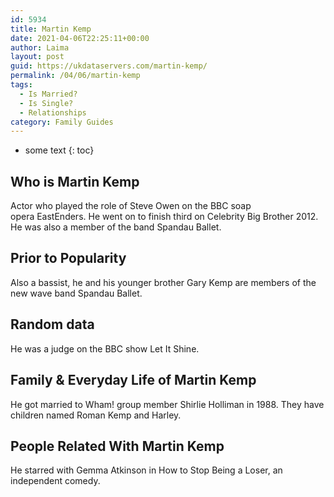 ```yaml
---
id: 5934
title: Martin Kemp
date: 2021-04-06T22:25:11+00:00
author: Laima
layout: post
guid: https://ukdataservers.com/martin-kemp/
permalink: /04/06/martin-kemp
tags:
  - Is Married?
  - Is Single?
  - Relationships
category: Family Guides
---
```


* some text
{: toc}


## Who is Martin Kemp
                  
                  
                  
Actor who played the role of Steve Owen on the BBC soap opera EastEnders. He went on to finish third on Celebrity Big Brother 2012. He was also a member of the band Spandau Ballet. 
                  
              
            
              
            
                
                
                
## Prior to Popularity
                  
                  
                  
Also a bassist, he and his younger brother Gary Kemp are members of the new wave band Spandau Ballet.
                  
              
            
              
            
                
                
                
## Random data
                  
                  
                  
He was a judge on the BBC show Let It Shine.
                  
              
            
              
            
                
                
                
## Family & Everyday Life of Martin Kemp
                  
                  
                  
He got married to Wham! group member Shirlie Holliman in 1988. They have children named Roman Kemp and Harley.
                  
              
            
              
            
                
                
                
## People Related With Martin Kemp
                  
                  
                  
He starred with Gemma Atkinson in How to Stop Being a Loser, an independent comedy.
                  
              
            
              
            
                
              
            
              
              
            
            
              
            
          
          
          
